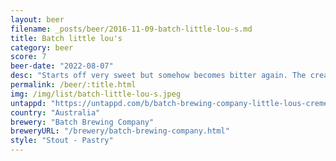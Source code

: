 ```yaml
---
layout: beer
filename: _posts/beer/2016-11-09-batch-little-lou-s.md
title: Batch little lou's
category: beer
score: 7
beer-date: "2022-08-07"
desc: "Starts off very sweet but somehow becomes bitter again. The creaminess is really nice"
permalink: /beer/:title.html
img: /img/list/batch-little-lou-s.jpeg
untappd: "https://untappd.com/b/batch-brewing-company-little-lous-creme-brulee-pastry-stout/4213591"
country: "Australia"
brewery: "Batch Brewing Company"
breweryURL: "/brewery/batch-brewing-company.html"
style: "Stout - Pastry"
---
```


